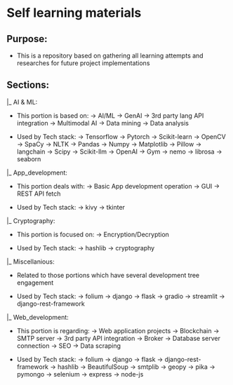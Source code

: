 # Self learning materials

## Purpose:
- This is a repository based on gathering all learning attempts and researches for future project implementations

## Sections:

|_ AI & ML:
- This portion is based on:
-> AI/ML
-> GenAI
-> 3rd party lang API integration
-> Multimodal AI
-> Data mining
-> Data analysis

- Used by Tech stack:
-> Tensorflow
-> Pytorch
-> Scikit-learn
-> OpenCV
-> SpaCy
-> NLTK
-> Pandas
-> Numpy
-> Matplotlib
-> Pillow
-> langchain
-> Scipy
-> Scikit-llm
-> OpenAI
-> Gym
-> nemo
-> librosa
-> seaborn

|_ App_development:
-  This portion deals with:
-> Basic App development operation
-> GUI
-> REST API fetch
   
- Used by Tech stack:
-> kivy
-> tkinter

|_ Cryptography:
- This portion is focused on:
-> Encryption/Decryption
  
- Used by Tech stack:
-> hashlib
-> cryptography
  
|_ Miscellanious:
- Related to those portions which have several development tree engagement

- Used by Tech stack:
-> folium
-> django
-> flask
-> gradio
-> streamlit
-> django-rest-framework

|_ Web_development:
- This portion is regarding:
-> Web application projects
-> Blockchain
-> SMTP server
-> 3rd party API integration
-> Broker
-> Database server connection
-> SEO
-> Data scraping

- Used by Tech stack:
-> folium
-> django
-> flask
-> django-rest-framework
-> hashlib
-> BeautifulSoup
-> smtplib
-> geopy
-> pika
-> pymongo
-> selenium
-> express
-> node-js

